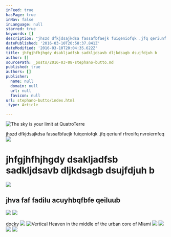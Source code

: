 ```yaml
---
inFeed: true
hasPage: true
inNav: false
inLanguage: null
starred: true
keywords: []
description: "jhszd dfkjdsajkdsa fassafbfaejk fuiqeniofqk .jfq qeriunf rfreoifq nvroiernfeq\_"
datePublished: '2016-03-10T20:58:37.841Z'
dateModified: '2016-03-10T20:04:35.622Z'
title: jhfgjhfhjhgdy dsakljadfsb sadkljdsavb dljkdsagb dsujfdjuh b
author: []
sourcePath: _posts/2016-03-08-stephano-butto.md
published: true
authors: []
publisher:
  name: null
  domain: null
  url: null
  favicon: null
url: stephano-butto/index.html
_type: Article

---
```

![The sky is your limit at QuatroTerre ](https://s3-us-west-2.amazonaws.com/the-grid-img/p/67d6bc82b38bf4784a4ed78170631d10a524b600.jpg)

jhszd dfkjdsajkdsa fassafbfaejk fuiqeniofqk .jfq qeriunf rfreoifq nvroiernfeq ![](https://s3-us-west-2.amazonaws.com/the-grid-img/p/fc6ac3bd958f5717a132777d7e8de1efe9a717cb.jpg)

# jhfgjhfhjhgdy dsakljadfsb sadkljdsavb dljkdsagb dsujfdjuh b
![](https://s3-us-west-2.amazonaws.com/the-grid-img/p/20ce23dbf20f9c60af73221cfcc0cff602d5cb8d.jpg)

## jhva faf fadilu acuyhbqfbfe qeiluub
![](https://s3-us-west-2.amazonaws.com/the-grid-img/p/17365ee3e3d68c4061ce586f14256b669ca71e60.jpg)
![](https://s3-us-west-2.amazonaws.com/the-grid-img/p/d3eb624e3e63793ddeba530beb74722a5ab42ba0.jpg)

docky
![](https://s3-us-west-2.amazonaws.com/the-grid-img/p/47b92b8c7c4dc296d71b7a43c18e4611f14c251c.jpg)
![Vertical Heaven in the middle of the urban core of Miami](https://s3-us-west-2.amazonaws.com/the-grid-img/p/d779eed21e69abbab6acd149fd485adead97be1f.jpg)
![](https://s3-us-west-2.amazonaws.com/the-grid-img/p/981cf4dba0592343d7051a256ddda10956bac7a7.png)
![](https://s3-us-west-2.amazonaws.com/the-grid-img/p/bcc63cf5216652e828362b8e74196349a0a721ea.jpg)
![](https://s3-us-west-2.amazonaws.com/the-grid-img/p/c59323e2ba89fbf48ed2c2d97432e51770d3bac0.jpg)
![](https://s3-us-west-2.amazonaws.com/the-grid-img/p/43d96b665faed90a158b17a3ae628650363a6caa.jpg)
